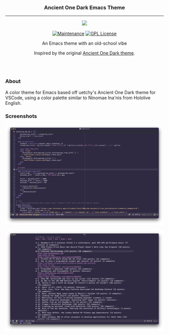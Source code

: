 <h3 align="center">Ancient One Dark Emacs Theme</h3>
<hr/>


<p align="center">
  <img src="https://upload.wikimedia.org/wikipedia/commons/thumb/0/08/EmacsIcon.svg/120px-EmacsIcon.svg.png" />
</p>

<p align="center">
<a href="https://github.com/ianpan870102/wilmersdorf-emacs-theme"><img src="https://img.shields.io/badge/Maintained%3F-yes-green.svg" alt="Maintenance"></a>
<a href="https://www.gnu.org/licenses/gpl-3.0"><img src="https://img.shields.io/badge/License-GPL%20v3-blue.svg" alt="GPL License"></a>
</p>

<p align="center">An Emacs theme with an old-school vibe</p>

<p align="center">Inspired by the original <a href="https://marketplace.visualstudio.com/items?itemName=uetchy.ancient-one-dark">Ancient One Dark theme</a>.</p>

<br/>
<br/>

### About

A color theme for Emacs based off uetchy's Ancient One Dark theme for VSCode, using a color palette similar to Ninomae Ina'nis from Hololive English.

### Screenshots

![Ruby mode](./screenshots/one-dark-ruby-mode.png)

![HN Reader](./screenshots/one-dark-hn-reader.png)
